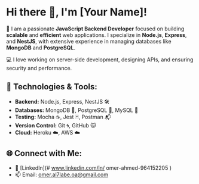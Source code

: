 # Hi there 👋, I'm [Your Name]!

🚀 I am a passionate **JavaScript Backend Developer** focused on building **scalable** and **efficient** web applications. I specialize in **Node.js**, **Express**, and **NestJS**, with extensive experience in managing databases like **MongoDB** and **PostgreSQL**.

💻 I love working on server-side development, designing APIs, and ensuring security and performance.

## 🔧 Technologies & Tools:
- **Backend:** Node.js, Express, NestJS 🛠️
- **Databases:** MongoDB 🍃, PostgreSQL 🐘, MySQL 🐬
- **Testing:** Mocha ☕, Jest 🃏, Postman 📬
- **Version Control:** Git 🌀, GitHub 🐱
- **Cloud:** Heroku ☁️, AWS ☁️

## 🌐 Connect with Me:
- 💼 [LinkedIn](# www.linkedin.com/in/
omer-ahmed-964152205
)
- 📫 Email: omer.al7labe.oa@gmail.com
